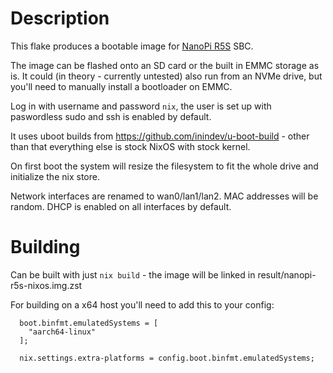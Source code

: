 # Description

This flake produces a bootable image for [NanoPi R5S](https://wiki.friendlyelec.com/wiki/index.php/NanoPi_R5S) SBC.

The image can be flashed onto an SD card or the built in EMMC storage as is. It could (in theory - currently untested) also run from an NVMe drive, but you'll need to manually install a bootloader on EMMC.

Log in with username and password `nix`, the user is set up with paswordless sudo and ssh is enabled by default.

It uses uboot builds from https://github.com/inindev/u-boot-build - other than that everything else is stock NixOS with stock kernel.

On first boot the system will resize the filesystem to fit the whole drive and initialize the nix store.

Network interfaces are renamed to wan0/lan1/lan2. MAC addresses will be random. DHCP is enabled on all interfaces by default.

# Building

Can be built with just `nix build` - the image will be linked in result/nanopi-r5s-nixos.img.zst

For building on a x64 host you'll need to add this to your config:

```
  boot.binfmt.emulatedSystems = [
    "aarch64-linux"
  ];

  nix.settings.extra-platforms = config.boot.binfmt.emulatedSystems;
```
